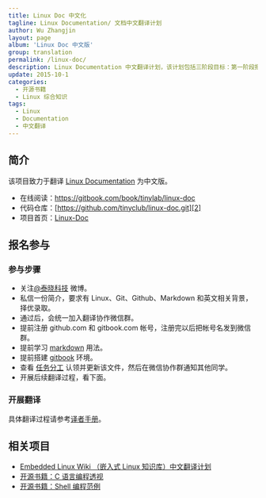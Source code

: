```yaml
---
title: Linux Doc 中文化
tagline: Linux Documentation/ 文档中文翻译计划
author: Wu Zhangjin
layout: page
album: 'Linux Doc 中文版'
group: translation
permalink: /linux-doc/
description: Linux Documentation 中文翻译计划，该计划包括三阶段目标：第一阶段把原有的中文文档转成 Markdown 并导入；第二阶段翻译余下的部分；第三阶段，持续维护和更新
update: 2015-10-1
categories:
  - 开源书籍
  - Linux 综合知识
tags:
  - Linux
  - Documentation
  - 中文翻译
---
```


## 简介

该项目致力于翻译 [Linux Documentation][1] 为中文版。

  * 在线阅读：<https://gitbook.com/book/tinylab/linux-doc>
  * 代码仓库：[https://github.com/tinyclub/linux-doc.git][2]
  * 项目首页：[Linux-Doc](/linux-doc/)

## 报名参与

### 参与步骤

  * 关注[@泰晓科技][3] 微博。
  * 私信一份简介，要求有 Linux、Git、Github、Markdown 和英文相关背景，择优录取。
  * 通过后，会统一加入翻译协作微信群。
  * 提前注册 github.com 和 gitbook.com 帐号，注册完以后把帐号名发到微信群。
  * 提前学习 [markdown][4] 用法。
  * 提前搭建 [gitbook][5] 环境。
  * 查看 [任务分工][6] 认领并更新该文件，然后在微信协作群通知其他同学。
  * 开展后续翻译过程，看下面。

### 开展翻译

具体翻译过程请参考[译者手册][7]。

## 相关项目

  * [Embedded Linux Wiki （嵌入式 Linux 知识库）中文翻译计划][8]
  * [开源书籍：C 语言编程透视][9]
  * [开源书籍：Shell 编程范例][10]




 [1]: http://www.kernel.org/doc/Documentation
 [2]: https://github.com/tinyclub/linux-doc
 [3]: http://weibo.com/tinylaborg
 [4]: http://help.gitbook.com/format/markdown.html
 [5]: /docker-quick-start-docker-gitbook-writing-a-book/
 [6]: http://tinylab.gitbooks.io/linux-doc/content/zh-cn/doc/PLAN.html
 [7]: http://tinylab.gitbooks.io/linux-doc/content/zh-cn/doc/index.html
 [8]: https://gitbook.com/book/tinylab/elinux/
 [9]: https://gitbook.com/book/tinylab/cbook/
 [10]: https://gitbook.com/book/tinylab/shellbook/
